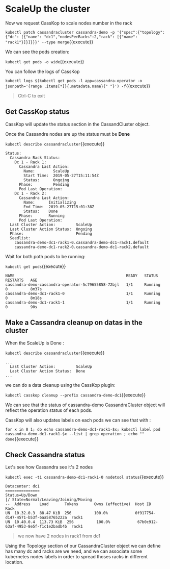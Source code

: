 

# ScaleUp the cluster

Now we request CassKop to scale nodes number in the rack

`kubectl patch cassandracluster cassandra-demo -p '{"spec":{"topology": {"dc": [{"name": "dc1","nodesPerRacks":2,"rack": [{"name": "rack1"}]}]}}}' --type merge`{{execute}}

We can see the pods creation: 

`kubectl get pods -o wide`{{execute}}

You can follow the logs of CassKop 

`kubectl logs $(kubectl get pods -l app=cassandra-operator -o jsonpath='{range .items[*]}{.metadata.name}{" "}') -f`{{execute}}

> Ctrl-C to exit


## Get CassKop status

CassKop will update the status section in the CassandCluster object.

Once the Cassandre nodes are up the status must be **Done**

`kubectl describe cassandracluster`{{execute}}
```
Status:
  Cassandra Rack Status:
    Dc 1 - Rack 1:
      Cassandra Last Action:
        Name:        ScaleUp
        Start Time:  2019-05-27T15:11:54Z
        Status:      Ongoing
      Phase:         Pending
      Pod Last Operation:
    Dc 1 - Rack 2:
      Cassandra Last Action:
        Name:      Initializing
        End Time:  2019-05-27T15:01:38Z
        Status:    Done
      Phase:       Running
      Pod Last Operation:
  Last Cluster Action:         ScaleUp
  Last Cluster Action Status:  Ongoing
  Phase:                       Pending
  Seedlist:
    cassandra-demo-dc1-rack1-0.cassandra-demo-dc1-rack1.default
    cassandra-demo-dc1-rack2-0.cassandra-demo-dc1-rack2.default
```

Wait for both poth pods to be running:

`kubectl get pods`{{execute}}
```
NAME                                                 READY   STATUS    RESTARTS   AGE
cassandra-demo-cassandra-operator-5c79655858-72bjl   1/1     Running   0          8m37s
cassandra-demo-dc1-rack1-0                           1/1     Running   0          8m18s
cassandra-demo-dc1-rack1-1                           1/1     Running   0          90s
```

## Make a Cassandra cleanup on datas in the cluster 

When the ScaleUp is Done :

`kubectl describe cassandracluster`{{execute}}
```
...
  Last Cluster Action:         ScaleUp
  Last Cluster Action Status:  Done
...
```

we can do a data cleanup using the CassKop plugin:


`kubectl casskop cleanup --prefix cassandra-demo-dc1`{{execute}}


We can see that the status of cassandra-demo CassandraCluster object will reflect the operation status of each pods.

CassKop will also updates labels on each pods we can see that with :

`for x in 0 1; do
 echo cassandra-demo-dc1-rack1-$x;
 kubectl label pod cassandra-demo-dc1-rack1-$x --list | grep operation ; echo ""
done`{{execute}}

## Check Cassandra status


Let's see how Cassandra see it's 2 nodes

`kubectl exec -ti cassandra-demo-dc1-rack1-0 nodetool status`{{execute}}
```
Datacenter: dc1
===============
Status=Up/Down
|/ State=Normal/Leaving/Joining/Moving
--  Address    Load       Tokens       Owns (effective)  Host ID                               Rack
UN  10.32.0.3  88.47 KiB  256          100.0%            0f917754-d147-4571-b53f-6aa58765222a  rack1
UN  10.40.0.4  113.73 KiB  256          100.0%            67b0c912-63af-4953-8e5f-f1c1e2badb4b  rack1
```

> we now have 2 nodes in rack1 from dc1

Using the Topology section of our CassandraCluster object we can define has many dc and racks are we need, and we can
associate some kubernetes nodes labels in order to spread thoses racks in different location.
